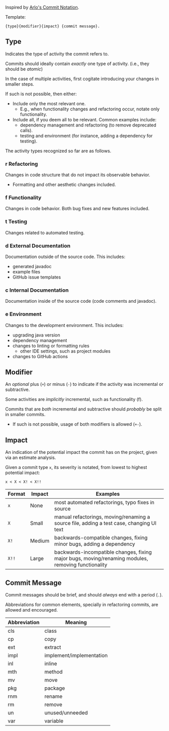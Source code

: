Inspired by [Arlo's Commit Notation](https://github.com/RefactoringCombos/ArlosCommitNotation).

Template:

```
{type}{modifier}{impact} {commit message}.
```

## Type

Indicates the type of activity the commit refers to.

Commits should ideally contain _exactly_ one type of activity. (i.e., they should be _atomic_)

In the case of multiple activities, first cogitate introducing your changes in smaller steps.

If such is not possible, then either:
* Include only the most relevant one.
  * E.g., when functionality changes and refactoring occur, notate only functionality.
* Include all, if you deem all to be relevant. Common examples include:
  * dependency management and refactoring (to remove deprecated calls).
  * testing and environment (for instance, adding a dependency for testing).

The activity types recognized so far are as follows.

### r Refactoring

Changes in code structure that do not impact its observable behavior.
* Formatting and other aesthetic changes included.

### f Functionality

Changes in code behavior. Both bug fixes and new features included.

### t Testing

Changes related to automated testing.

### d External Documentation

Documentation outside of the source code. This includes:
* generated javadoc
* example files
* GitHub issue templates

### c Internal Documentation

Documentation inside of the source code (code comments and javadoc).

### e Environment

Changes to the development environment. This includes:
* upgrading java version
* dependency management
* changes to linting or formatting rules
  * other IDE settings, such as project modules
* changes to GitHub actions

## Modifier

An _optional_ plus (`+`) or minus (`-`) to indicate if the activity was incremental or subtractive.

Some activities are _implicitly_ incremental, such as functionality (f).

Commits that are _both_ incremental and subtractive should _probably_ be split in smaller commits.
* If such is not possible, usage of both modifiers is allowed (`+-`).

## Impact

An indication of the potential impact the commit has on the project, given via an estimate analysis.

Given a commit type `x`, its severity is notated, from lowest to highest potential impact:
```
x < X < X! < X!!
```

| Format | Impact | Examples |
| --- | --- | --- |
| `x` | None | most automated refactorings, typo fixes in source |
| `X` | Small | manual refactorings, moving/renaming a source file, adding a test case, changing UI text |
| `X!` | Medium | backwards-compatible changes, fixing minor bugs, adding a dependency |
| `X!!` | Large | backwards-incompatible changes, fixing major bugs, moving/renaming modules, removing functionality |

## Commit Message

Commit messages should be brief, and should _always_ end with a period (`.`).

Abbreviations for common elements, specially in refactoring commits, are allowed and encouraged.

| Abbreviation | Meaning |
| ---  | --- |
| cls  | class |
| cp   | copy |
| ext  | extract |
| impl | implement/implementation |
| inl  | inline |
| mth  | method |
| mv   | move |
| pkg  | package |
| rnm  | rename |
| rm   | remove |
| un   | unused/unneeded |
| var  | variable |
